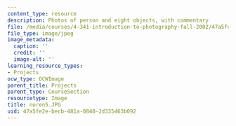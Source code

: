```yaml
---
content_type: resource
description: Photos of person and eight objects, with commentary
file: /media/courses/4-341-introduction-to-photography-fall-2002/47a5fe2ebecb481a08402d335463b092_noren5.JPG
file_type: image/jpeg
image_metadata:
  caption: ''
  credit: ''
  image-alt: ''
learning_resource_types:
- Projects
ocw_type: OCWImage
parent_title: Projects
parent_type: CourseSection
resourcetype: Image
title: noren5.JPG
uid: 47a5fe2e-becb-481a-0840-2d335463b092
---
```

